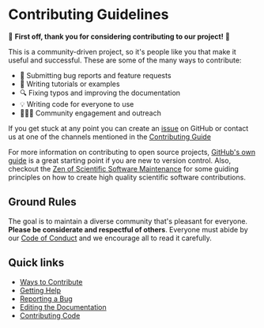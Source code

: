 # Contributing Guidelines

:tada: **First off, thank you for considering contributing to our project!** :tada:

This is a community-driven project, so it's people like you that make it useful and
successful.
These are some of the many ways to contribute:

* :bug: Submitting bug reports and feature requests
* :memo: Writing tutorials or examples
* :mag: Fixing typos and improving the documentation
* :bulb: Writing code for everyone to use
* :people_holding_hands: Community engagement and outreach

If you get stuck at any point you can create an
[issue](https://github.com/GenericMappingTools/pygmt/issues) on GitHub or contact
us at one of the channels mentioned in the [Contributing Guide](https://www.pygmt.org/dev/contributing.html)

For more information on contributing to open source projects,
[GitHub's own guide](https://opensource.guide/how-to-contribute)
is a great starting point if you are new to version control.
Also, checkout the
[Zen of Scientific Software Maintenance](https://jrleeman.github.io/ScientificSoftwareMaintenance/)
for some guiding principles on how to create high quality scientific software
contributions.


## Ground Rules

The goal is to maintain a diverse community that's pleasant for everyone.
**Please be considerate and respectful of others**.
Everyone must abide by our [Code of Conduct](CODE_OF_CONDUCT.md) and we encourage all to
read it carefully.

## Quick links

* [Ways to Contribute](https://www.pygmt.org/dev/contributing.html#ways-to-contribute)
* [Getting Help](https://www.pygmt.org/dev/contributing.html#getting-help)
* [Reporting a Bug](https://www.pygmt.org/dev/contributing.html#reporting-a-bug)
* [Editing the Documentation](https://www.pygmt.org/dev/contributing.html#editing-the-documentation)
* [Contributing Code](https://www.pygmt.org/dev/contributing.html#contributing-code)
